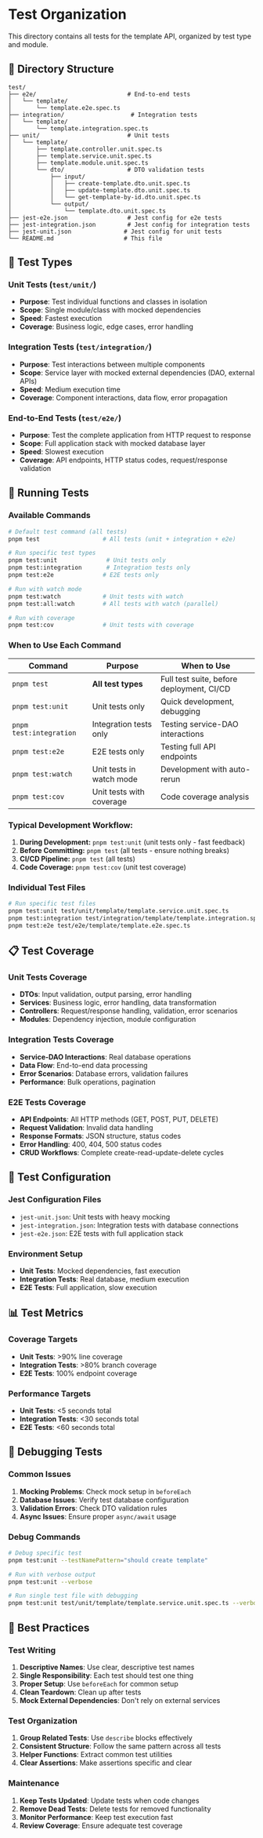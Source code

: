 # Test Organization

This directory contains all tests for the template API, organized by test type and module.

## 📁 Directory Structure

```
test/
├── e2e/                          # End-to-end tests
│   └── template/
│       └── template.e2e.spec.ts
├── integration/                   # Integration tests
│   └── template/
│       └── template.integration.spec.ts
├── unit/                         # Unit tests
│   └── template/
│       ├── template.controller.unit.spec.ts
│       ├── template.service.unit.spec.ts
│       ├── template.module.unit.spec.ts
│       └── dto/                  # DTO validation tests
│           ├── input/
│           │   ├── create-template.dto.unit.spec.ts
│           │   ├── update-template.dto.unit.spec.ts
│           │   └── get-template-by-id.dto.unit.spec.ts
│           └── output/
│               └── template.dto.unit.spec.ts
├── jest-e2e.json                 # Jest config for e2e tests
├── jest-integration.json         # Jest config for integration tests
├── jest-unit.json               # Jest config for unit tests
└── README.md                    # This file
```

## 🧪 Test Types

### **Unit Tests** (`test/unit/`)
- **Purpose**: Test individual functions and classes in isolation
- **Scope**: Single module/class with mocked dependencies
- **Speed**: Fastest execution
- **Coverage**: Business logic, edge cases, error handling

### **Integration Tests** (`test/integration/`)
- **Purpose**: Test interactions between multiple components
- **Scope**: Service layer with mocked external dependencies (DAO, external APIs)
- **Speed**: Medium execution time
- **Coverage**: Component interactions, data flow, error propagation

### **End-to-End Tests** (`test/e2e/`)
- **Purpose**: Test the complete application from HTTP request to response
- **Scope**: Full application stack with mocked database layer
- **Speed**: Slowest execution
- **Coverage**: API endpoints, HTTP status codes, request/response validation

## 🚀 Running Tests

### Available Commands

```bash
# Default test command (all tests)
pnpm test                  # All tests (unit + integration + e2e)

# Run specific test types
pnpm test:unit              # Unit tests only
pnpm test:integration       # Integration tests only
pnpm test:e2e              # E2E tests only

# Run with watch mode
pnpm test:watch            # Unit tests with watch
pnpm test:all:watch        # All tests with watch (parallel)

# Run with coverage
pnpm test:cov              # Unit tests with coverage
```

### When to Use Each Command

| Command | Purpose | When to Use |
|---------|---------|-------------|
| `pnpm test` | **All test types** | Full test suite, before deployment, CI/CD |
| `pnpm test:unit` | Unit tests only | Quick development, debugging |
| `pnpm test:integration` | Integration tests only | Testing service-DAO interactions |
| `pnpm test:e2e` | E2E tests only | Testing full API endpoints |
| `pnpm test:watch` | Unit tests in watch mode | Development with auto-rerun |
| `pnpm test:cov` | Unit tests with coverage | Code coverage analysis |

### **Typical Development Workflow:**

1. **During Development:** `pnpm test:unit` (unit tests only - fast feedback)
2. **Before Committing:** `pnpm test` (all tests - ensure nothing breaks)
3. **CI/CD Pipeline:** `pnpm test` (all tests)
4. **Code Coverage:** `pnpm test:cov` (unit test coverage)

### Individual Test Files

```bash
# Run specific test files
pnpm test:unit test/unit/template/template.service.unit.spec.ts
pnpm test:integration test/integration/template/template.integration.spec.ts
pnpm test:e2e test/e2e/template/template.e2e.spec.ts
```

## 📋 Test Coverage

### **Unit Tests Coverage**
- **DTOs**: Input validation, output parsing, error handling
- **Services**: Business logic, error handling, data transformation
- **Controllers**: Request/response handling, validation, error scenarios
- **Modules**: Dependency injection, module configuration

### **Integration Tests Coverage**
- **Service-DAO Interactions**: Real database operations
- **Data Flow**: End-to-end data processing
- **Error Scenarios**: Database errors, validation failures
- **Performance**: Bulk operations, pagination

### **E2E Tests Coverage**
- **API Endpoints**: All HTTP methods (GET, POST, PUT, DELETE)
- **Request Validation**: Invalid data handling
- **Response Formats**: JSON structure, status codes
- **Error Handling**: 400, 404, 500 status codes
- **CRUD Workflows**: Complete create-read-update-delete cycles

## 🔧 Test Configuration

### **Jest Configuration Files**
- `jest-unit.json`: Unit tests with heavy mocking
- `jest-integration.json`: Integration tests with database connections
- `jest-e2e.json`: E2E tests with full application stack

### **Environment Setup**
- **Unit Tests**: Mocked dependencies, fast execution
- **Integration Tests**: Real database, medium execution
- **E2E Tests**: Full application, slow execution

## 📊 Test Metrics

### **Coverage Targets**
- **Unit Tests**: >90% line coverage
- **Integration Tests**: >80% branch coverage
- **E2E Tests**: 100% endpoint coverage

### **Performance Targets**
- **Unit Tests**: <5 seconds total
- **Integration Tests**: <30 seconds total
- **E2E Tests**: <60 seconds total

## 🐛 Debugging Tests

### **Common Issues**
1. **Mocking Problems**: Check mock setup in `beforeEach`
2. **Database Issues**: Verify test database configuration
3. **Validation Errors**: Check DTO validation rules
4. **Async Issues**: Ensure proper `async/await` usage

### **Debug Commands**
```bash
# Debug specific test
pnpm test:unit --testNamePattern="should create template"

# Run with verbose output
pnpm test:unit --verbose

# Run single test file with debugging
pnpm test:unit test/unit/template/template.service.unit.spec.ts --verbose
```

## 📝 Best Practices

### **Test Writing**
1. **Descriptive Names**: Use clear, descriptive test names
2. **Single Responsibility**: Each test should test one thing
3. **Proper Setup**: Use `beforeEach` for common setup
4. **Clean Teardown**: Clean up after tests
5. **Mock External Dependencies**: Don't rely on external services

### **Test Organization**
1. **Group Related Tests**: Use `describe` blocks effectively
2. **Consistent Structure**: Follow the same pattern across all tests
3. **Helper Functions**: Extract common test utilities
4. **Clear Assertions**: Make assertions specific and clear

### **Maintenance**
1. **Keep Tests Updated**: Update tests when code changes
2. **Remove Dead Tests**: Delete tests for removed functionality
3. **Monitor Performance**: Keep test execution fast
4. **Review Coverage**: Ensure adequate test coverage 